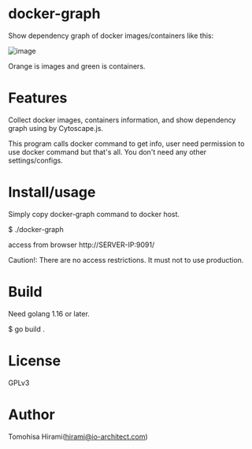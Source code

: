 # docker-graph
Show dependency graph of docker images/containers like this:

![image](https://user-images.githubusercontent.com/20103016/152722948-52340f5c-acad-4db3-aecb-48f558e8bcea.png)

Orange is images and green is containers.

# Features
Collect docker images, containers information, and show dependency graph using by Cytoscape.js.

This program calls docker command to get info, user need permission to use docker command but that's all. You don't need any other settings/configs.

# Install/usage
Simply copy docker-graph command to docker host.

$ ./docker-graph

access from browser http://SERVER-IP:9091/

Caution!: There are no access restrictions. It must not to use production.
  
# Build

Need golang 1.16 or later.
  
$ go build .

# License
GPLv3
# Author
Tomohisa Hirami(hirami@io-architect.com)
